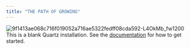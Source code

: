 ```yaml
---
title: "THE PATH OF GROWING"
---
```

![9f1413ae068c716f019052a716ae5322fedff08cda592-L4OkMb_fw1200](https://github.com/SibylYang55/SibylYang55.github.io/assets/121019163/95904903-8047-4e19-ba92-c5278f29fe7b)
This is a blank Quartz installation.
See the [documentation](https://quartz.jzhao.xyz) for how to get started.
